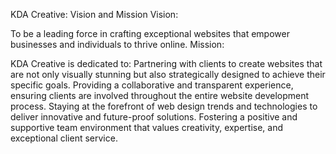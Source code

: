 KDA Creative: Vision and Mission
Vision:

To be a leading force in crafting exceptional websites that empower businesses and individuals to thrive online.
Mission:

KDA Creative is dedicated to:
Partnering with clients to create websites that are not only visually stunning but also strategically designed to achieve their specific goals.
Providing a collaborative and transparent experience, ensuring clients are involved throughout the entire website development process.
Staying at the forefront of web design trends and technologies to deliver innovative and future-proof solutions.
Fostering a positive and supportive team environment that values creativity, expertise, and exceptional client service.
